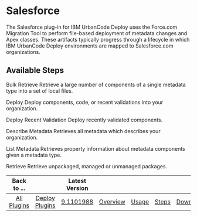 
Salesforce
==========


The Salesforce plug-in for IBM UrbanCode Deploy uses the Force.com Migration Tool to perform file-based deployment of metadata changes and Apex classes. These artifacts typically progress through a lifecycle in which IBM UrbanCode Deploy environments are mapped to Salesforce.com organizations.



Available Steps
---------------


Bulk Retrieve Retrieve a large number of components of a single metadata type into a set of local files.


Deploy Deploy components, code, or recent validations into your organization.


Deploy Recent Validation Deploy recently validated components.


Describe Metadata Retrieves all metadata which describes your organization.


List Metadata Retrieves property information about metadata components given a metadata type.


Retrieve Retrieve unpackaged, managed or unmanaged packages.





|Back to ...||Latest Version|||||
| :---: | :---: | :---: | :---: | :---: | :---: | :---: |
|[All Plugins](../../index.md)|[Deploy Plugins](../README.md)|[9.1101988](https://raw.githubusercontent.com/UrbanCode/IBM-UCD-PLUGINS/main/files/SalesForce/salesforce-9.1101988.zip)|[Overview](overview.md)|[Usage](usage.md)|[Steps](steps.md)|[Downloads](downloads.md)|
